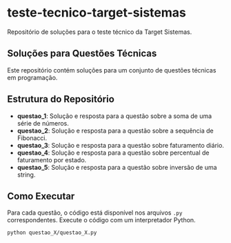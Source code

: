 # teste-tecnico-target-sistemas

Repositório de soluções para o teste técnico da Target Sistemas.

## Soluções para Questões Técnicas

Este repositório contém soluções para um conjunto de questões técnicas em programação.

## Estrutura do Repositório

- **questao_1**: Solução e resposta para a questão sobre a soma de uma série de números.
- **questao_2**: Solução e resposta para a questão sobre a sequência de Fibonacci.
- **questao_3**: Solução e resposta para a questão sobre faturamento diário.
- **questao_4**: Solução e resposta para a questão sobre percentual de faturamento por estado.
- **questao_5**: Solução e resposta para a questão sobre inversão de uma string.

## Como Executar

Para cada questão, o código está disponível nos arquivos `.py` correspondentes. Execute o código com um interpretador Python.

```bash
python questao_X/questao_X.py
